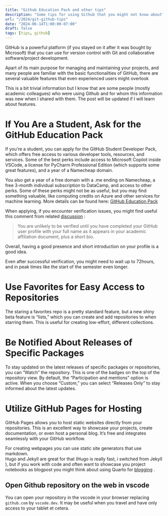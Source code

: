 ```yaml
---
title: "Github Education Pack and other tips"
description: "Some tips for using Github that you might not know about"
url: "/2024/git-github-tips"
date: "2024-06-14T1:00:00-07:00"
draft: false
tags: [tips, github]
---
```


GitHub is a powerful platform (if you stayed on it after it was bought by Microsoft) that you can use for version control with Git and collaborative software/project development.

Apart of its main purpose for managing and maintaining your projects, and many people are familiar with the basic functionalities of GitHub, there are several valuable features that even experienced users might overlook

This is a bit trivial information but I know that are some people (mostly academic colleagues) who were using Github and for whom this information was new when I shared with them. The post will be updated if I will learn about features.

# If You Are a Student, Ask for the GitHub Education Pack

If you’re a student, you can apply for the GitHub Student Developer Pack, which offers free access to various developer tools, resources, and services. Some of the best perks include access to Microsoft Copilot inside VSCode, a license for PyCharm Professional Edition (which supports some great features), and a year of a Namecheap domain.

You also get a year of a free domain with a .me ending on Namecheap, a free 3-month individual subscription to DataCamp, and access to other perks. Some of these perks might not be as useful, but you may find something valuable, like computing credits on Azure and other services for machine learning. More details can be found here: [GitHub Education Pack](https://education.github.com/pack)

When applying, if you encounter verification issues, you might find useful this comment from related [discussion](https://github.com/orgs/community/discussions/61537) :

>You are unlikely to be verified until you have completed your GitHub user profile with your full name as it appears in your academic affiliation document, plus a short bio.

Overall, having a good presence and short introduction on your profile is a good idea.

Even after successful verification, you might need to wait up to 72hours, and in peak times like the start of the semester even longer.

# Use Favorites for Easy Access to Repositories

 The staring a favorites repo is a pretty standard feature, but a new shiny beta feature is “lists,” which you can create and add repositories to when starring them. This is useful for creating low-effort, different collections.

# Be Notified About Releases of Specific Packages

To stay updated on the latest releases of specific packages or repositories, you can “Watch” the repository. This is one of the badges on the top of the repository view. By default, the “Participation and mentions” option is active. When you choose “Custom,” you can select “Releases Only” to stay informed about the latest updates.

# Utilize GitHub Pages for Hosting

GitHub Pages allows you to host static websites directly from your repositories. This is an excellent way to showcase your projects, create documentation, or even host a personal blog. It’s free and integrates seamlessly with your GitHub workflow.  

For creating webpages you can use static site generators that use markdown.  
Hugo and Jekyll are great for that (Hugo is really fast, i switched from Jekyll ), but if you work with code and often want to showcase you project notebooks as blogpost you might think about using Quarto for [blogging](https://quarto.org/docs/websites/website-blog.html) .

## Open Github repository on the web in vscode

You can open your repository in the vscode in your browser replacing `github.com` by `vscode.dev`. It may be useful when you travel and have only access to your tablet et cetera.

